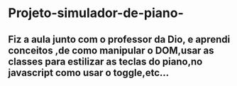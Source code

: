 # Projeto-simulador-de-piano-
## Fiz a aula junto com o professor da Dio, e aprendi conceitos ,de como manipular o DOM,usar as classes para estilizar as teclas do piano,no javascript como usar o toggle,etc...
